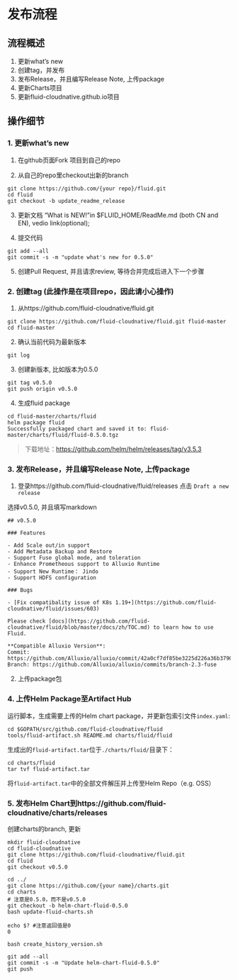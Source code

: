 # 发布流程

## 流程概述

1. 更新what’s new  
2. 创建tag，并发布
3. 发布Release，并且编写Release Note, 上传package
4. 更新Charts项目
5. 更新fluid-cloudnative.github.io项目


## 操作细节


### 1. 更新what’s new 

1. 在github页面Fork 项目到自己的repo

2. 从自己的repo里checkout出新的branch

```
git clone https://github.com/{your repo}/fluid.git
cd fluid
git checkout -b update_readme_release
```

3. 更新文档
“What is NEW!”in $FLUID_HOME/ReadMe.md (both CN and EN), vedio link(optional);

4. 提交代码

```
git add --all
git commit -s -m "update what's new for 0.5.0"
```

5. 创建Pull Request, 并且请求review, 等待合并完成后进入下一个步骤


### 2. 创建tag (此操作是在项目repo，因此请小心操作)

1. 从https://github.com/fluid-cloudnative/fluid.git

```
git clone https://github.com/fluid-cloudnative/fluid.git fluid-master
cd fluid-master
```

2. 确认当前代码为最新版本

```
git log
```

3. 创建新版本, 比如版本为0.5.0

```
git tag v0.5.0
git push origin v0.5.0
```

4. 生成fluid package

```
cd fluid-master/charts/fluid
helm package fluid
Successfully packaged chart and saved it to: fluid-master/charts/fluid/fluid-0.5.0.tgz
```

> 下载地址：https://github.com/helm/helm/releases/tag/v3.5.3


### 3. 发布Release，并且编写Release Note, 上传package


1. 登录https://github.com/fluid-cloudnative/fluid/releases 点击 `Draft a new release`

选择v0.5.0, 并且填写markdown

```
## v0.5.0

### Features

- Add Scale out/in support
- Add Metadata Backup and Restore
- Support Fuse global mode, and toleration
- Enhance Prometheous support to Alluxio Runtime
- Support New Runtime： Jindo
- Support HDFS configuration

### Bugs

- [Fix compatibality issue of K8s 1.19+](https://github.com/fluid-cloudnative/fluid/issues/603)

Please check [docs](https://github.com/fluid-cloudnative/fluid/blob/master/docs/zh/TOC.md) to learn how to use Fluid.

**Compatible Alluxio Version**:
Commit: https://github.com/Alluxio/alluxio/commit/42a0cf7df85be3225d226a36b37908d04e8cb595
Branch: https://github.com/Alluxio/alluxio/commits/branch-2.3-fuse
```

2. 上传package包

### 4. 上传Helm Package至Artifact Hub

运行脚本，生成需要上传的Helm chart package，并更新包索引文件`index.yaml`:
```
cd $GOPATH/src/github.com/fluid-cloudnative/fluid
tools/fluid-artifact.sh README.md charts/fluid/fluid
```

生成出的`fluid-artifact.tar`位于`./charts/fluid/`目录下：
```
cd charts/fluid
tar tvf fluid-artifact.tar
```

将`fluid-artifact.tar`中的全部文件解压并上传至Helm Repo（e.g. OSS）


### 5.  发布Helm Chart到https://github.com/fluid-cloudnative/charts/releases


创建charts的branch, 更新

```
mkdir fluid-cloudnative
cd fluid-cloudnative
git clone https://github.com/fluid-cloudnative/fluid.git
cd fluid
git checkout v0.5.0

cd ../
git clone https://github.com/{your name}/charts.git
cd charts
# 注意是0.5.0，而不是v0.5.0
git checkout -b helm-chart-fluid-0.5.0
bash update-fluid-charts.sh

echo $? #注意返回值是0
0

bash create_history_version.sh

git add --all
git commit -s -m "Update helm-chart-fluid-0.5.0"
git push
```
